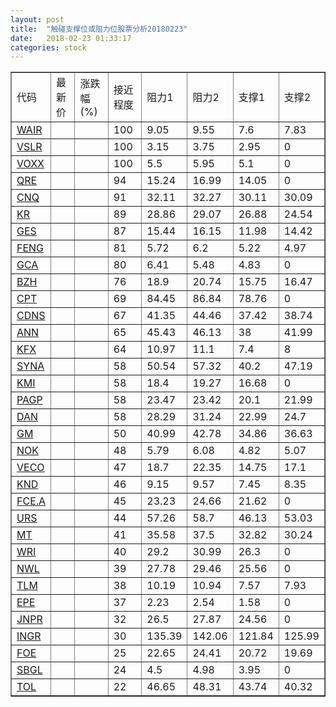```yaml
---
layout: post
title:  "触碰支撑位或阻力位股票分析20180223"
date:   2018-02-23 01:33:17
categories: stock
---
```

<script type="text/javascript">
var stockList = []
stockList.push('gb_wair');
stockList.push('gb_vslr');
stockList.push('gb_voxx');
stockList.push('gb_qre');
stockList.push('gb_cnq');
stockList.push('gb_kr');
stockList.push('gb_ges');
stockList.push('gb_feng');
stockList.push('gb_gca');
stockList.push('gb_bzh');
stockList.push('gb_cpt');
stockList.push('gb_cdns');
stockList.push('gb_ann');
stockList.push('gb_kfx');
stockList.push('gb_syna');
stockList.push('gb_kmi');
stockList.push('gb_pagp');
stockList.push('gb_dan');
stockList.push('gb_gm');
stockList.push('gb_nok');
stockList.push('gb_veco');
stockList.push('gb_knd');
stockList.push('gb_fce.a');
stockList.push('gb_urs');
stockList.push('gb_mt');
stockList.push('gb_wri');
stockList.push('gb_nwl');
stockList.push('gb_tlm');
stockList.push('gb_epe');
stockList.push('gb_jnpr');
stockList.push('gb_ingr');
stockList.push('gb_foe');
stockList.push('gb_sbgl');
stockList.push('gb_tol');
</script>
<table border="1">
 <tr>
 <td>代码</td>
 <td>最新价</td>
 <td>涨跌幅(%)</td>
 <td>接近程度</td>
 <td>阻力1</td>
 <td>阻力2</td>
 <td>支撑1</td>
 <td>支撑2</td>
</tr>
  <tr id="wair" class="red">
  <td><a href="http://stock.finance.sina.com.cn/usstock/quotes/WAIR.html" target="_blank">WAIR</a></td><td></td><td></td><td>100</td><td>9.05</td><td>9.55</td><td>7.6</td><td>7.83</td></tr>
  <tr id="vslr" class="green">
  <td><a href="http://stock.finance.sina.com.cn/usstock/quotes/VSLR.html" target="_blank">VSLR</a></td><td></td><td></td><td>100</td><td>3.15</td><td>3.75</td><td>2.95</td><td>0</td></tr>
  <tr id="voxx" class="red">
  <td><a href="http://stock.finance.sina.com.cn/usstock/quotes/VOXX.html" target="_blank">VOXX</a></td><td></td><td></td><td>100</td><td>5.5</td><td>5.95</td><td>5.1</td><td>0</td></tr>
  <tr id="qre" class="red">
  <td><a href="http://stock.finance.sina.com.cn/usstock/quotes/QRE.html" target="_blank">QRE</a></td><td></td><td></td><td>94</td><td>15.24</td><td>16.99</td><td>14.05</td><td>0</td></tr>
  <tr id="cnq" class="red">
  <td><a href="http://stock.finance.sina.com.cn/usstock/quotes/CNQ.html" target="_blank">CNQ</a></td><td></td><td></td><td>91</td><td>32.11</td><td>32.27</td><td>30.11</td><td>30.09</td></tr>
  <tr id="kr" class="green">
  <td><a href="http://stock.finance.sina.com.cn/usstock/quotes/KR.html" target="_blank">KR</a></td><td></td><td></td><td>89</td><td>28.86</td><td>29.07</td><td>26.88</td><td>24.54</td></tr>
  <tr id="ges" class="green">
  <td><a href="http://stock.finance.sina.com.cn/usstock/quotes/GES.html" target="_blank">GES</a></td><td></td><td></td><td>87</td><td>15.44</td><td>16.15</td><td>11.98</td><td>14.42</td></tr>
  <tr id="feng" class="green">
  <td><a href="http://stock.finance.sina.com.cn/usstock/quotes/FENG.html" target="_blank">FENG</a></td><td></td><td></td><td>81</td><td>5.72</td><td>6.2</td><td>5.22</td><td>4.97</td></tr>
  <tr id="gca" class="green">
  <td><a href="http://stock.finance.sina.com.cn/usstock/quotes/GCA.html" target="_blank">GCA</a></td><td></td><td></td><td>80</td><td>6.41</td><td>5.48</td><td>4.83</td><td>0</td></tr>
  <tr id="bzh" class="green">
  <td><a href="http://stock.finance.sina.com.cn/usstock/quotes/BZH.html" target="_blank">BZH</a></td><td></td><td></td><td>76</td><td>18.9</td><td>20.74</td><td>15.75</td><td>16.47</td></tr>
  <tr id="cpt" class="green">
  <td><a href="http://stock.finance.sina.com.cn/usstock/quotes/CPT.html" target="_blank">CPT</a></td><td></td><td></td><td>69</td><td>84.45</td><td>86.84</td><td>78.76</td><td>0</td></tr>
  <tr id="cdns" class="green">
  <td><a href="http://stock.finance.sina.com.cn/usstock/quotes/CDNS.html" target="_blank">CDNS</a></td><td></td><td></td><td>67</td><td>41.35</td><td>44.46</td><td>37.42</td><td>38.74</td></tr>
  <tr id="ann" class="red">
  <td><a href="http://stock.finance.sina.com.cn/usstock/quotes/ANN.html" target="_blank">ANN</a></td><td></td><td></td><td>65</td><td>45.43</td><td>46.13</td><td>38</td><td>41.99</td></tr>
  <tr id="kfx" class="green">
  <td><a href="http://stock.finance.sina.com.cn/usstock/quotes/KFX.html" target="_blank">KFX</a></td><td></td><td></td><td>64</td><td>10.97</td><td>11.1</td><td>7.4</td><td>8</td></tr>
  <tr id="syna" class="green">
  <td><a href="http://stock.finance.sina.com.cn/usstock/quotes/SYNA.html" target="_blank">SYNA</a></td><td></td><td></td><td>58</td><td>50.54</td><td>57.32</td><td>40.2</td><td>47.19</td></tr>
  <tr id="kmi" class="green">
  <td><a href="http://stock.finance.sina.com.cn/usstock/quotes/KMI.html" target="_blank">KMI</a></td><td></td><td></td><td>58</td><td>18.4</td><td>19.27</td><td>16.68</td><td>0</td></tr>
  <tr id="pagp" class="red">
  <td><a href="http://stock.finance.sina.com.cn/usstock/quotes/PAGP.html" target="_blank">PAGP</a></td><td></td><td></td><td>58</td><td>23.47</td><td>23.42</td><td>20.1</td><td>21.99</td></tr>
  <tr id="dan" class="red">
  <td><a href="http://stock.finance.sina.com.cn/usstock/quotes/DAN.html" target="_blank">DAN</a></td><td></td><td></td><td>58</td><td>28.29</td><td>31.24</td><td>22.99</td><td>24.7</td></tr>
  <tr id="gm" class="red">
  <td><a href="http://stock.finance.sina.com.cn/usstock/quotes/GM.html" target="_blank">GM</a></td><td></td><td></td><td>50</td><td>40.99</td><td>42.78</td><td>34.86</td><td>36.63</td></tr>
  <tr id="nok" class="red">
  <td><a href="http://stock.finance.sina.com.cn/usstock/quotes/NOK.html" target="_blank">NOK</a></td><td></td><td></td><td>48</td><td>5.79</td><td>6.08</td><td>4.82</td><td>5.07</td></tr>
  <tr id="veco" class="red">
  <td><a href="http://stock.finance.sina.com.cn/usstock/quotes/VECO.html" target="_blank">VECO</a></td><td></td><td></td><td>47</td><td>18.7</td><td>22.35</td><td>14.75</td><td>17.1</td></tr>
  <tr id="knd" class="red">
  <td><a href="http://stock.finance.sina.com.cn/usstock/quotes/KND.html" target="_blank">KND</a></td><td></td><td></td><td>46</td><td>9.15</td><td>9.57</td><td>7.45</td><td>8.35</td></tr>
  <tr id="fce.a" class="green">
  <td><a href="http://stock.finance.sina.com.cn/usstock/quotes/FCE.A.html" target="_blank">FCE.A</a></td><td></td><td></td><td>45</td><td>23.23</td><td>24.66</td><td>21.62</td><td>0</td></tr>
  <tr id="urs" class="green">
  <td><a href="http://stock.finance.sina.com.cn/usstock/quotes/URS.html" target="_blank">URS</a></td><td></td><td></td><td>44</td><td>57.26</td><td>58.7</td><td>46.13</td><td>53.03</td></tr>
  <tr id="mt" class="red">
  <td><a href="http://stock.finance.sina.com.cn/usstock/quotes/MT.html" target="_blank">MT</a></td><td></td><td></td><td>41</td><td>35.58</td><td>37.5</td><td>32.82</td><td>30.24</td></tr>
  <tr id="wri" class="green">
  <td><a href="http://stock.finance.sina.com.cn/usstock/quotes/WRI.html" target="_blank">WRI</a></td><td></td><td></td><td>40</td><td>29.2</td><td>30.99</td><td>26.3</td><td>0</td></tr>
  <tr id="nwl" class="red">
  <td><a href="http://stock.finance.sina.com.cn/usstock/quotes/NWL.html" target="_blank">NWL</a></td><td></td><td></td><td>39</td><td>27.78</td><td>29.46</td><td>25.56</td><td>0</td></tr>
  <tr id="tlm" class="green">
  <td><a href="http://stock.finance.sina.com.cn/usstock/quotes/TLM.html" target="_blank">TLM</a></td><td></td><td></td><td>38</td><td>10.19</td><td>10.94</td><td>7.57</td><td>7.93</td></tr>
  <tr id="epe" class="green">
  <td><a href="http://stock.finance.sina.com.cn/usstock/quotes/EPE.html" target="_blank">EPE</a></td><td></td><td></td><td>37</td><td>2.23</td><td>2.54</td><td>1.58</td><td>0</td></tr>
  <tr id="jnpr" class="red">
  <td><a href="http://stock.finance.sina.com.cn/usstock/quotes/JNPR.html" target="_blank">JNPR</a></td><td></td><td></td><td>32</td><td>26.5</td><td>27.87</td><td>24.56</td><td>0</td></tr>
  <tr id="ingr" class="green">
  <td><a href="http://stock.finance.sina.com.cn/usstock/quotes/INGR.html" target="_blank">INGR</a></td><td></td><td></td><td>30</td><td>135.39</td><td>142.06</td><td>121.84</td><td>125.99</td></tr>
  <tr id="foe" class="red">
  <td><a href="http://stock.finance.sina.com.cn/usstock/quotes/FOE.html" target="_blank">FOE</a></td><td></td><td></td><td>25</td><td>22.65</td><td>24.41</td><td>20.72</td><td>19.69</td></tr>
  <tr id="sbgl" class="green">
  <td><a href="http://stock.finance.sina.com.cn/usstock/quotes/SBGL.html" target="_blank">SBGL</a></td><td></td><td></td><td>24</td><td>4.5</td><td>4.98</td><td>3.95</td><td>0</td></tr>
  <tr id="tol" class="red">
  <td><a href="http://stock.finance.sina.com.cn/usstock/quotes/TOL.html" target="_blank">TOL</a></td><td></td><td></td><td>22</td><td>46.65</td><td>48.31</td><td>43.74</td><td>40.32</td></tr>
</table>
